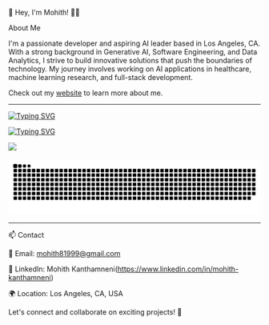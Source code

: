 👋 Hey, I'm Mohith! 👨‍💻

About Me

I'm a passionate developer and aspiring AI leader based in Los Angeles, CA. With a strong background in Generative AI, Software Engineering, and Data Analytics, I strive to build innovative solutions that push the boundaries of technology. My journey involves working on AI applications in healthcare, machine learning research, and full-stack development.

Check out my [website](https://www.linkedin.com/in/mohith-kanthamneni) to learn more about me.

---


[![Typing SVG](https://readme-typing-svg.demolab.com?font=Poppins&duration=3000&pause=1000&color=000000&background=CED4DAA3&center=true&vCenter=true&repeat=false&random=true&width=450&lines=Hi%2C+My+name+is+Mohith+Kanthamneni)](https://www.linkedin.com/in/mohith-kanthamneni/) 

[![Typing SVG](https://readme-typing-svg.demolab.com?font=Poppins&duration=4000&pause=1000&color=000000&background=CED4DAA3&center=true&vCenter=true&repeat=false&random=true&width=450&lines=Enthusiastic+fellow)](https://www.linkedin.com/in/mohith-kanthamneni/)

[![](https://skillicons.dev/icons?i=linkedin&perline=3)](https://www.linkedin.com/in/mohith-kanthamneni/)



<picture>
  <source
    media="(prefers-color-scheme: dark)"
    srcset="https://raw.githubusercontent.com/platane/snk/output/github-contribution-grid-snake-dark.svg"
  />
  <source
    media="(prefers-color-scheme: light)"
    srcset="https://raw.githubusercontent.com/platane/snk/output/github-contribution-grid-snake.svg"
  />
  <img
    alt="github contribution grid snake animation"
    src="https://raw.githubusercontent.com/platane/snk/output/github-contribution-grid-snake.svg"
  />
</picture>

--- 




📫 Contact

📧 Email: mohith81999@gmail.com

🔗 LinkedIn: Mohith Kanthamneni(https://www.linkedin.com/in/mohith-kanthamneni)

🌍 Location: Los Angeles, CA, USA

Let's connect and collaborate on exciting projects! 🚀
